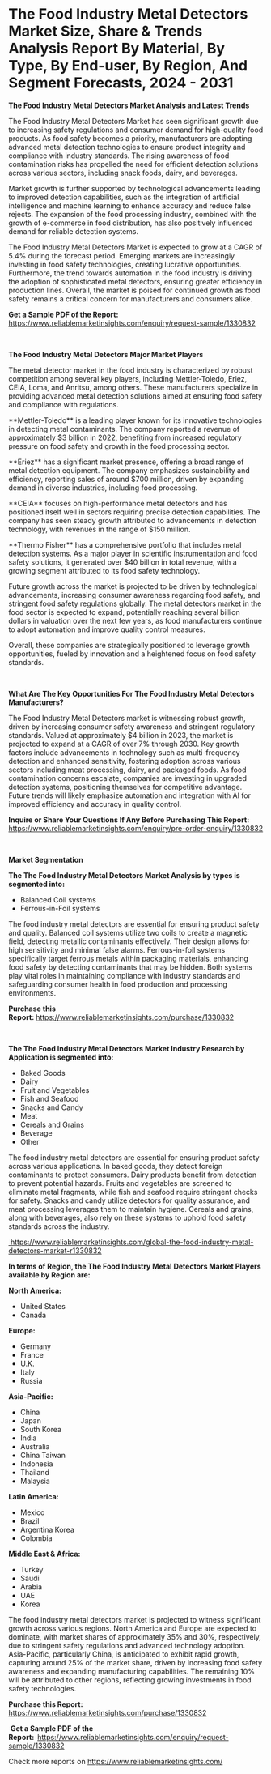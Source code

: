 <p><h1>The Food Industry Metal Detectors Market Size, Share & Trends Analysis Report By Material, By Type, By End-user, By Region, And Segment Forecasts, 2024 - 2031</h1></p><p><strong>The Food Industry Metal Detectors Market Analysis and Latest Trends</strong></p>
<p><p>The Food Industry Metal Detectors Market has seen significant growth due to increasing safety regulations and consumer demand for high-quality food products. As food safety becomes a priority, manufacturers are adopting advanced metal detection technologies to ensure product integrity and compliance with industry standards. The rising awareness of food contamination risks has propelled the need for efficient detection solutions across various sectors, including snack foods, dairy, and beverages.</p><p>Market growth is further supported by technological advancements leading to improved detection capabilities, such as the integration of artificial intelligence and machine learning to enhance accuracy and reduce false rejects. The expansion of the food processing industry, combined with the growth of e-commerce in food distribution, has also positively influenced demand for reliable detection systems.</p><p>The Food Industry Metal Detectors Market is expected to grow at a CAGR of 5.4% during the forecast period. Emerging markets are increasingly investing in food safety technologies, creating lucrative opportunities. Furthermore, the trend towards automation in the food industry is driving the adoption of sophisticated metal detectors, ensuring greater efficiency in production lines. Overall, the market is poised for continued growth as food safety remains a critical concern for manufacturers and consumers alike.</p></p>
<p><strong>Get a Sample PDF of the Report:&nbsp;</strong> <a href="https://www.reliablemarketinsights.com/enquiry/request-sample/1330832?utm_campaign=2010&utm_medium=2&utm_source=Github&utm_content=ia&utm_term=31122024&utm_id=the-food-industry-metal-detectors">https://www.reliablemarketinsights.com/enquiry/request-sample/1330832</a></p>
<p>&nbsp;</p>
<p><strong>The Food Industry Metal Detectors Major Market Players</strong></p>
<p><p>The metal detector market in the food industry is characterized by robust competition among several key players, including Mettler-Toledo, Eriez, CEIA, Loma, and Anritsu, among others. These manufacturers specialize in providing advanced metal detection solutions aimed at ensuring food safety and compliance with regulations.</p><p>**Mettler-Toledo** is a leading player known for its innovative technologies in detecting metal contaminants. The company reported a revenue of approximately $3 billion in 2022, benefiting from increased regulatory pressure on food safety and growth in the food processing sector.</p><p>**Eriez** has a significant market presence, offering a broad range of metal detection equipment. The company emphasizes sustainability and efficiency, reporting sales of around $700 million, driven by expanding demand in diverse industries, including food processing.</p><p>**CEIA** focuses on high-performance metal detectors and has positioned itself well in sectors requiring precise detection capabilities. The company has seen steady growth attributed to advancements in detection technology, with revenues in the range of $150 million.</p><p>**Thermo Fisher** has a comprehensive portfolio that includes metal detection systems. As a major player in scientific instrumentation and food safety solutions, it generated over $40 billion in total revenue, with a growing segment attributed to its food safety technology.</p><p>Future growth across the market is projected to be driven by technological advancements, increasing consumer awareness regarding food safety, and stringent food safety regulations globally. The metal detectors market in the food sector is expected to expand, potentially reaching several billion dollars in valuation over the next few years, as food manufacturers continue to adopt automation and improve quality control measures.</p><p>Overall, these companies are strategically positioned to leverage growth opportunities, fueled by innovation and a heightened focus on food safety standards.</p></p>
<p>&nbsp;</p>
<p><strong>What Are The Key Opportunities For The Food Industry Metal Detectors Manufacturers?</strong></p>
<p><p>The Food Industry Metal Detectors market is witnessing robust growth, driven by increasing consumer safety awareness and stringent regulatory standards. Valued at approximately $4 billion in 2023, the market is projected to expand at a CAGR of over 7% through 2030. Key growth factors include advancements in technology such as multi-frequency detection and enhanced sensitivity, fostering adoption across various sectors including meat processing, dairy, and packaged foods. As food contamination concerns escalate, companies are investing in upgraded detection systems, positioning themselves for competitive advantage. Future trends will likely emphasize automation and integration with AI for improved efficiency and accuracy in quality control.</p></p>
<p><strong>Inquire or Share Your Questions If Any Before Purchasing This Report:</strong> <a href="https://www.reliablemarketinsights.com/enquiry/pre-order-enquiry/1330832?utm_campaign=2010&utm_medium=2&utm_source=Github&utm_content=ia&utm_term=31122024&utm_id=the-food-industry-metal-detectors">https://www.reliablemarketinsights.com/enquiry/pre-order-enquiry/1330832</a></p>
<p>&nbsp;</p>
<p><strong>Market Segmentation</strong></p>
<p><strong>The The Food Industry Metal Detectors Market Analysis by types is segmented into:</strong></p>
<p><ul><li>Balanced Coil systems</li><li>Ferrous-in-Foil systems</li></ul></p>
<p><p>The food industry metal detectors are essential for ensuring product safety and quality. Balanced coil systems utilize two coils to create a magnetic field, detecting metallic contaminants effectively. Their design allows for high sensitivity and minimal false alarms. Ferrous-in-foil systems specifically target ferrous metals within packaging materials, enhancing food safety by detecting contaminants that may be hidden. Both systems play vital roles in maintaining compliance with industry standards and safeguarding consumer health in food production and processing environments.</p></p>
<p><strong>Purchase this Report:&nbsp;</strong><a href="https://www.reliablemarketinsights.com/purchase/1330832?utm_campaign=2010&utm_medium=2&utm_source=Github&utm_content=ia&utm_term=31122024&utm_id=the-food-industry-metal-detectors">https://www.reliablemarketinsights.com/purchase/1330832</a></p>
<p>&nbsp;</p>
<p><strong>The The Food Industry Metal Detectors Market Industry Research by Application is segmented into:</strong></p>
<p><ul><li>Baked Goods</li><li>Dairy</li><li>Fruit and Vegetables</li><li>Fish and Seafood</li><li>Snacks and Candy</li><li>Meat</li><li>Cereals and Grains</li><li>Beverage</li><li>Other</li></ul></p>
<p><p>The food industry metal detectors are essential for ensuring product safety across various applications. In baked goods, they detect foreign contaminants to protect consumers. Dairy products benefit from detection to prevent potential hazards. Fruits and vegetables are screened to eliminate metal fragments, while fish and seafood require stringent checks for safety. Snacks and candy utilize detectors for quality assurance, and meat processing leverages them to maintain hygiene. Cereals and grains, along with beverages, also rely on these systems to uphold food safety standards across the industry.</p></p>
<p><a href="https://www.reliablemarketinsights.com/global-the-food-industry-metal-detectors-market-r1330832?utm_campaign=2010&utm_medium=2&utm_source=Github&utm_content=ia&utm_term=31122024&utm_id=the-food-industry-metal-detectors">&nbsp;https://www.reliablemarketinsights.com/global-the-food-industry-metal-detectors-market-r1330832</a></p>
<p><strong>In terms of Region, the The Food Industry Metal Detectors Market Players available by Region are:</strong></p>
<p>
    <p> <strong> North America: </strong>
        <ul>
            <li>United States</li>
            <li>Canada</li>
        </ul>
        </p> 
    <p> <strong> Europe: </strong>
        <ul>
            <li>Germany</li>
            <li>France</li>
            <li>U.K.</li>
            <li>Italy</li>
            <li>Russia</li>
        </ul>
        </p> 
    <p> <strong> Asia-Pacific: </strong>
        <ul>
            <li>China</li>
            <li>Japan</li>
            <li>South Korea</li>
            <li>India</li>
            <li>Australia</li>
            <li>China Taiwan</li>
            <li>Indonesia</li>
            <li>Thailand</li>
            <li>Malaysia</li>
        </ul>
        </p> 
    <p> <strong> Latin America: </strong>
        <ul>
            <li>Mexico</li>
            <li>Brazil</li>
            <li>Argentina Korea</li>
            <li>Colombia</li>
        </ul>
        </p> 
    <p> <strong> Middle East & Africa: </strong>
        <ul>
            <li>Turkey</li>
            <li>Saudi</li>
            <li>Arabia</li>
            <li>UAE</li>
            <li>Korea</li>
        </ul>
    </p>
    </p>
<p><p>The food industry metal detectors market is projected to witness significant growth across various regions. North America and Europe are expected to dominate, with market shares of approximately 35% and 30%, respectively, due to stringent safety regulations and advanced technology adoption. Asia-Pacific, particularly China, is anticipated to exhibit rapid growth, capturing around 25% of the market share, driven by increasing food safety awareness and expanding manufacturing capabilities. The remaining 10% will be attributed to other regions, reflecting growing investments in food safety technologies.</p></p>
<p><strong>Purchase this Report: </strong><a href="https://www.reliablemarketinsights.com/purchase/1330832?utm_campaign=2010&utm_medium=2&utm_source=Github&utm_content=ia&utm_term=31122024&utm_id=the-food-industry-metal-detectors">https://www.reliablemarketinsights.com/purchase/1330832</a></p>
<p>&nbsp;<strong>Get a Sample PDF of the Report:&nbsp;&nbsp;</strong><a href="https://www.reliablemarketinsights.com/enquiry/request-sample/1330832?utm_campaign=2010&utm_medium=2&utm_source=Github&utm_content=ia&utm_term=31122024&utm_id=the-food-industry-metal-detectors">https://www.reliablemarketinsights.com/enquiry/request-sample/1330832</a></p>
<p><strong></strong></p>
<p>Check more reports on <a href="https://www.reliablemarketinsights.com/?utm_campaign=2010&utm_medium=2&utm_source=Github&utm_content=ia&utm_term=31122024&utm_id=the-food-industry-metal-detectors">https://www.reliablemarketinsights.com/</a></p>